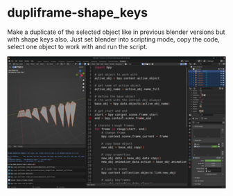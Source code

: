 # dupliframe-shape_keys
Make a duplicate of the selected object like in previous blender versions but with shape keys also. Just set blender into scripting mode, copy the code, select one object to work with and run the script.

![Alt text](https://raw.githubusercontent.com/bewegende-Architektur/dupliframe-shape_keys/main/dupli_frame_shape_keys.png)
